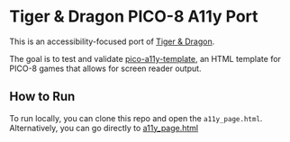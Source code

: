 # Tiger & Dragon PICO-8 A11y Port

This is an accessibility-focused port of [Tiger & Dragon](https://oinkgames.com/en/games/analog/tiger-and-dragon/).

The goal is to test and validate [pico-a11y-template](https://github.com/JRJurman/pico-a11y-template),
an HTML template for PICO-8 games that allows for screen reader output.

## How to Run

To run locally, you can clone this repo and open the `a11y_page.html`.
Alternatively, you can go directly to [a11y_page.html](https://jrjurman.com/pico-tiger-and-dragon/a11y_page.html)
